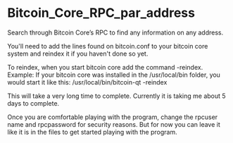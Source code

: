 # Bitcoin_Core_RPC_par_address
Search through Bitcoin Core’s RPC to find any information on any address.

You'll need to add the lines found on bitcoin.conf to your bitcoin core
system and reindex it if you haven't done so yet.

To reindex, when you start bitcoin core add the command -reindex.
Example:
If your bitcoin core was installed in the /usr/local/bin folder, you would
start it like this: /usr/local/bin/bitcoin-qt -reindex

This will take a very long time to complete. Currently it is taking me about
5 days to complete.

Once you are comfortable playing with the program, change the rpcuser name
and rpcpassword for security reasons. But for now you can leave it like it
is in the files to get started playing with the program.

